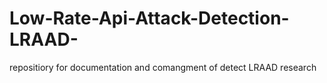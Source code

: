 # Low-Rate-Api-Attack-Detection-LRAAD-
repositiory for documentation and comangment of detect LRAAD research
